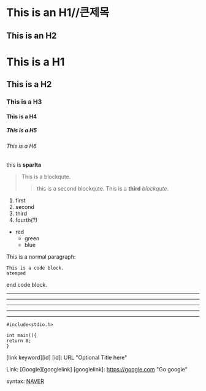 This is an H1//큰제목
=============

This is an H2
-------------

# This is a H1
## This is a H2
### This is a H3
#### This is a H4 
##### This is a H5
###### This is a H6

this is **sparlta**

> This is a blockqute.
>>this is a second blockqute.
 This is a **third** *blockqute*.


1. first
2. second
3. third
4. fourth(?)

* red
  * green
  * blue

This is a normal paragraph:

    This is a code block.
    atemped
end code block.

* * *
***
*****
- - -

---------------------------------------
    #include<stdio.h>
    
    int main(){
    return 0;
    }


[link keyword][id]
[id]: URL "Optional Title here"

Link: [Google][googlelink]
[googlelink]: https://google.com "Go google"

syntax: [NAVER](www.naver.com)
